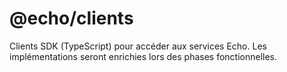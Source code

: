 # @echo/clients

Clients SDK (TypeScript) pour accéder aux services Echo. Les implémentations seront enrichies lors des phases fonctionnelles.
